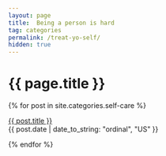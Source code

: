 ```yaml
---
layout: page
title:  Being a person is hard
tag: categories
permalink: /treat-yo-self/
hidden: true
---
```


<h1>{{ page.title }}</h1>
{% for post in site.categories.self-care %}
<p><a href="{{ post.url }}">{{ post.title }}</a><br>
<span>{{ post.date | date_to_string: "ordinal", "US" }}</span></p>
{% endfor %}